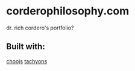 # corderophilosophy.com
dr. rich cordero's portfolio?

## Built with:
[choojs](https://github.com/choojs/choo)
[tachyons](https://github.com/tachyons-css/tachyons)
